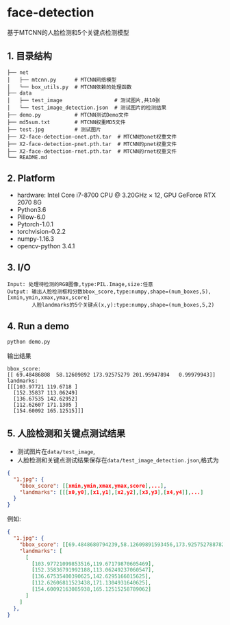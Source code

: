 # face-detection
基于MTCNN的人脸检测和5个关键点检测模型
## 1. 目录结构

```
├── net 
│   ├── mtcnn.py      # MTCNN网络模型
│   └── box_utils.py  # MTCNN依赖的处理函数
├── data
│   ├── test_image                 # 测试图片,共10张
│   └── test_image_detection.json  # 测试图片的检测结果
├── demo.py           # MTCNN测试Demo文件
├── md5sum.txt        # MTCNN权重MD5文件
├── test.jpg          # 测试图片
├── X2-face-detection-onet.pth.tar  # MTCNN的onet权重文件
├── X2-face-detection-pnet.pth.tar  # MTCNN的pnet权重文件
├── X2-face-detection-rnet.pth.tar  # MTCNN的rnet权重文件
└── README.md
```
## 2. Platform
- hardware: Intel Core i7-8700 CPU @ 3.20GHz × 12, GPU GeForce RTX 2070 8G
- Python3.6
- Pillow-6.0
- Pytorch-1.0.1
- torchvision-0.2.2
- numpy-1.16.3
- opencv-python 3.4.1



## 3. I/O

```
Input: 处理待检测的RGB图像,type:PIL.Image,size:任意
Output: 输出人脸检测框和分数bbox_score,type:numpy,shape=(num_boxes,5),[xmin,ymin,xmax,ymax,score]
        人脸landmarks的5个关键点(x,y):type:numpy,shape=(num_boxes,5,2)
```

## 4. Run a demo

```bash
python demo.py 
```

输出结果

```  
bbox_score:
[[ 69.48486808  58.12609892 173.92575279 201.95947894   0.99979943]]
landmarks:
[[[103.97721 119.6718 ]
  [152.35837 113.06249]
  [136.67535 142.62952]
  [112.62607 171.1305 ]
  [154.60092 165.12515]]]
```

## 5. 人脸检测和关键点测试结果
- 测试图片在`data/test_image`,
- 人脸检测和关键点测试结果保存在`data/test_image_detection.json`,格式为

```json
{
  "1.jpg": {
    "bbox_score": [[xmin,ymin,xmax,ymax,score],...],
    "landmarks": [[[x0,y0],[x1,y1],[x2,y2],[x3,y3],[x4,y4]],...]
  }
}

```
例如:

```json
{
  "1.jpg": {
    "bbox_score": [[69.4848680794239,58.12609891593456,173.92575278878212,201.95947894454002,0.9997994303703308]],
    "landmarks": [
      [
        [103.97721099853516,119.67179870605469],
        [152.35836791992188,113.06249237060547],
        [136.67535400390625,142.6295166015625],
        [112.62606811523438,171.1304931640625],
        [154.60092163085938,165.12515258789062]
      ]
    ]
  },
}
```

